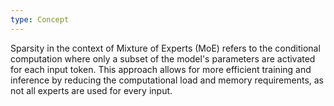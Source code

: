 ```yaml
---
type: Concept
---
```


Sparsity in the context of Mixture of Experts (MoE) refers to the conditional computation where only a subset of the model's parameters are activated for each input token. This approach allows for more efficient training and inference by reducing the computational load and memory requirements, as not all experts are used for every input.